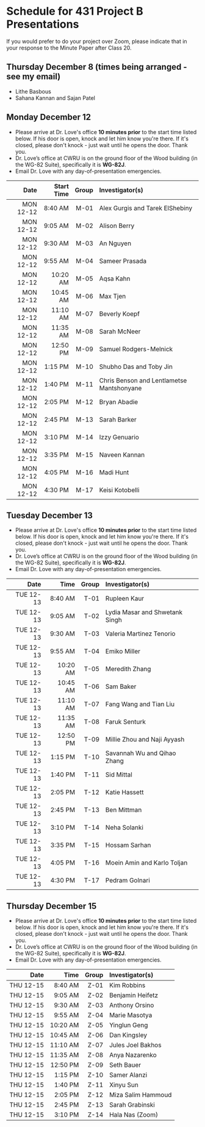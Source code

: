 # Schedule for 431 Project B Presentations

If you would prefer to do your project over Zoom, please indicate that in your response to the Minute Paper after Class 20.

## Thursday December 8 (times being arranged - see my email)

- Lithe Basbous
- Sahana Kannan and Sajan Patel

## Monday December 12

- Please arrive at Dr. Love's office **10 minutes prior** to the start time listed below. If his door is open, knock and let him know you're there. If it's closed, please don't knock - just wait until he opens the door. Thank you.
- Dr. Love’s office at CWRU is on the ground floor of the Wood building (in the WG-82 Suite), specifically it is **WG-82J**.
- Email Dr. Love with any day-of-presentation emergencies.

Date | Start Time | Group | Investigator(s)
----: | ----: | ----: | :------------------------------
MON 12-12 | 8:40 AM | M-01 | Alex Gurgis and Tarek ElShebiny
MON 12-12 | 9:05 AM | M-02 | Alison Berry
MON 12-12 | 9:30 AM | M-03 | An Nguyen
MON 12-12 | 9:55 AM | M-04 | Sameer Prasada
MON 12-12 | 10:20 AM | M-05 | Aqsa Kahn
MON 12-12 | 10:45 AM | M-06 | Max Tjen
MON 12-12 | 11:10 AM | M-07 | Beverly Koepf
MON 12-12 | 11:35 AM | M-08 | Sarah McNeer
MON 12-12 | 12:50 PM | M-09 | Samuel Rodgers-Melnick
MON 12-12 | 1:15 PM | M-10 | Shubho Das and Toby Jin
MON 12-12 | 1:40 PM | M-11 | Chris Benson and Lentlametse Mantshonyane
MON 12-12 | 2:05 PM | M-12 | Bryan Abadie
MON 12-12 | 2:45 PM | M-13 | Sarah Barker
MON 12-12 | 3:10 PM | M-14 | Izzy Genuario
MON 12-12 | 3:35 PM | M-15 | Naveen Kannan
MON 12-12 | 4:05 PM | M-16 | Madi Hunt
MON 12-12 | 4:30 PM | M-17 | Keisi Kotobelli

## Tuesday December 13

- Please arrive at Dr. Love's office **10 minutes prior** to the start time listed below. If his door is open, knock and let him know you're there. If it's closed, please don't knock - just wait until he opens the door. Thank you.
- Dr. Love’s office at CWRU is on the ground floor of the Wood building (in the WG-82 Suite), specifically it is **WG-82J**.
- Email Dr. Love with any day-of-presentation emergencies.

Date | Time | Group | Investigator(s)
----: | ----: | ----: | :------------------------------
TUE 12-13 | 8:40 AM | T-01 | Rupleen Kaur
TUE 12-13 | 9:05 AM | T-02 | Lydia Masar and Shwetank Singh
TUE 12-13 | 9:30 AM | T-03 | Valeria Martinez Tenorio
TUE 12-13 | 9:55 AM | T-04 | Emiko Miller
TUE 12-13 | 10:20 AM | T-05 | Meredith Zhang
TUE 12-13 | 10:45 AM | T-06 | Sam Baker
TUE 12-13 | 11:10 AM | T-07 | Fang Wang and Tian Liu
TUE 12-13 | 11:35 AM | T-08 | Faruk Senturk
TUE 12-13 | 12:50 PM | T-09 | Millie Zhou and Naji Ayyash
TUE 12-13 | 1:15 PM | T-10 | Savannah Wu and Qihao Zhang
TUE 12-13 | 1:40 PM | T-11 | Sid Mittal
TUE 12-13 | 2:05 PM | T-12 | Katie Hassett
TUE 12-13 | 2:45 PM | T-13 | Ben Mittman
TUE 12-13 | 3:10 PM | T-14 | Neha Solanki
TUE 12-13 | 3:35 PM | T-15 | Hossam Sarhan
TUE 12-13 | 4:05 PM | T-16 | Moein Amin and Karlo Toljan
TUE 12-13 | 4:30 PM | T-17 | Pedram Golnari

## Thursday December 15

- Please arrive at Dr. Love's office **10 minutes prior** to the start time listed below. If his door is open, knock and let him know you're there. If it's closed, please don't knock - just wait until he opens the door. Thank you.
- Dr. Love’s office at CWRU is on the ground floor of the Wood building (in the WG-82 Suite), specifically it is **WG-82J**.
- Email Dr. Love with any day-of-presentation emergencies.

Date | Time | Group | Investigator(s)
----: | ----: | ----: | :------------------------------
THU 12-15 | 8:40 AM | Z-01 | Kim Robbins
THU 12-15 | 9:05 AM | Z-02 | Benjamin Heifetz
THU 12-15 | 9:30 AM | Z-03 | Anthony Orsino
THU 12-15 | 9:55 AM | Z-04 | Marie Masotya
THU 12-15 | 10:20 AM | Z-05 | Yinglun Geng
THU 12-15 | 10:45 AM | Z-06 | Dan Kingsley
THU 12-15 | 11:10 AM | Z-07 | Jules Joel Bakhos
THU 12-15 | 11:35 AM | Z-08 | Anya Nazarenko
THU 12-15 | 12:50 PM | Z-09 | Seth Bauer
THU 12-15 | 1:15 PM | Z-10 | Samer Alanzi
THU 12-15 | 1:40 PM | Z-11 | Xinyu Sun
THU 12-15 | 2:05 PM | Z-12 | Miza Salim Hammoud
THU 12-15 | 2:45 PM | Z-13 | Sarah Grabinski
THU 12-15 | 3:10 PM | Z-14 | Hala Nas (Zoom)

